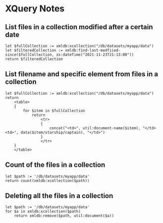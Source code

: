 # XQuery Notes

## List files in a collection modified after a certain date

    let $fullCollection := xmldb:xcollection("/db/datasets/myapp/data")
    let $filteredCollection := xmldb:find-last-modfiied-since($fullCollection, xs:dateTime("2021-11-23T21:13:00"))
    return $filteredCollection

## List filename and specific element from files in a collection

    let $fullCollection := xmldb:xcollection("/db/datasets/myapp/data")
    return
        <table>
        {
            for $item in $fullCollection
                return
                    <tr>
                    {
                        concat("<td>", util:document-name($item), "</td><td>", data($item/starship/captain), "</td>")
                    }
                    </tr>
        }
        </table>

## Count of the files in a collection

    let $path := '/db/datasets/myapp/data'
    return count(xmldb:xcollection($path))

## Deleting all the files in a collection

    let $path := '/db/datasets/myapp/data'
    for $a in xmldb:xcollection($path)
        return xmldb:remove($path, util:document($a))
